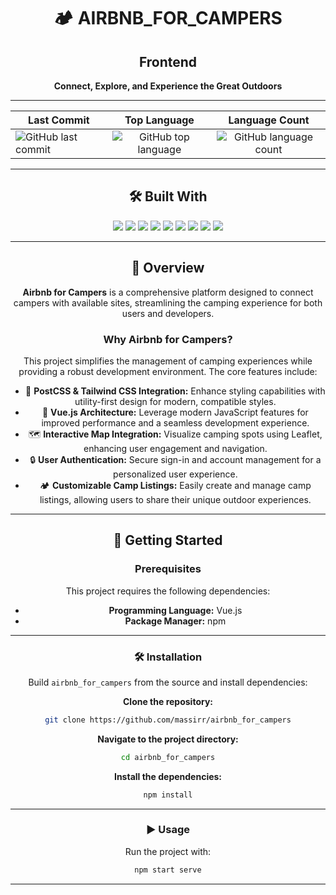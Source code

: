 <div align="center">

# 🏕️ AIRBNB_FOR_CAMPERS
## Frontend

**Connect, Explore, and Experience the Great Outdoors**

---

| Last Commit | Top Language | Language Count |
|-------------|:------------:|:--------------:|
| ![GitHub last commit](https://img.shields.io/github/last-commit/massirr/airbnb_for_campers?style=flat-square&color=5bc0be) | ![GitHub top language](https://img.shields.io/github/languages/top/massirr/airbnb_for_campers?style=flat-square&color=5bc0be) | ![GitHub language count](https://img.shields.io/github/languages/count/massirr/airbnb_for_campers?style=flat-square&color=5bc0be) |

---

## 🛠️ Built With

<p align="center">
  <img src="https://img.shields.io/badge/JSON-5bc0be?style=for-the-badge&logo=json" />
  <img src="https://img.shields.io/badge/Markdown-5bc0be?style=for-the-badge&logo=markdown" />
  <img src="https://img.shields.io/badge/npm-5bc0be?style=for-the-badge&logo=npm" />
  <img src="https://img.shields.io/badge/Autoprefixer-5bc0be?style=for-the-badge&logo=autoprefixer" />
  <img src="https://img.shields.io/badge/PostCSS-5bc0be?style=for-the-badge&logo=postcss" />
  <img src="https://img.shields.io/badge/JavaScript-5bc0be?style=for-the-badge&logo=javascript" />
  <img src="https://img.shields.io/badge/Leaflet-5bc0be?style=for-the-badge&logo=leaflet" />
  <img src="https://img.shields.io/badge/Vue.js-5bc0be?style=for-the-badge&logo=vue.js" />
  <img src="https://img.shields.io/badge/ESLint-5bc0be?style=for-the-badge&logo=eslint" />
</p>

---

## 🌄 Overview

**Airbnb for Campers** is a comprehensive platform designed to connect campers with available sites, streamlining the camping experience for both users and developers.

### Why Airbnb for Campers?

This project simplifies the management of camping experiences while providing a robust development environment. The core features include:

- 🌟 **PostCSS & Tailwind CSS Integration:** Enhance styling capabilities with utility-first design for modern, compatible styles.
- 🚀 **Vue.js Architecture:** Leverage modern JavaScript features for improved performance and a seamless development experience.
- 🗺️ **Interactive Map Integration:** Visualize camping spots using Leaflet, enhancing user engagement and navigation.
- 🔒 **User Authentication:** Secure sign-in and account management for a personalized user experience.
- 🏕️ **Customizable Camp Listings:** Easily create and manage camp listings, allowing users to share their unique outdoor experiences.

---

## 🚀 Getting Started

### Prerequisites

This project requires the following dependencies:

- **Programming Language:** Vue.js
- **Package Manager:** npm

---

### 🛠️ Installation

Build `airbnb_for_campers` from the source and install dependencies:

**Clone the repository:**
```bash
git clone https://github.com/massirr/airbnb_for_campers
```

**Navigate to the project directory:**
```bash
cd airbnb_for_campers
```

**Install the dependencies:**
```bash
npm install
```

---

### ▶️ Usage

Run the project with:

```bash
npm start serve
```
---
</div>
